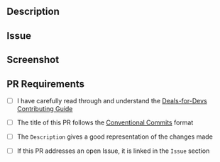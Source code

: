<!-- Thank you for offering your contribution with Deals for Devs! -->

## Description
<!-- Describe your PR's proposed changes. -->

## Issue
<!-- If this PR is related to a specific issue, please list that here. (e.g - "Closes or Relates to: # XXXX") -->

## Screenshot
<!-- Add a screenshot of your contribution here. -->

## PR Requirements
<!-- Add an X in the [ ] if you have done each task -->
- [ ] I have carefully read through and understand the [Deals-for-Devs Contributing Guide](https://github.com/Learn-Build-Teach/deals-for-devs/blob/dev/.github/contributing.md)
- [ ] The title of this PR follows the [Conventional Commits](https://www.conventionalcommits.org/en/v1.0.0/#summary) format
- [ ] The `Description` gives a good representation of the changes made
- [ ] If this PR addresses an open Issue, it is linked in the `Issue` section


<!-- If you have any additional thoughts, just add them here. -->